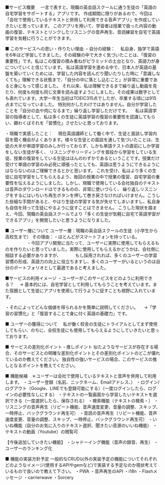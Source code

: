 ■サービス概要
　一言で表すと、現職の英会話スクールに通う生徒の「英語の自宅学習をサポートする」アプリです。
 作成期間に限りがあるので、今回は「会社で使用しているテキストと併用して利用できる音声アプリ」を作成していきたいと思っています。
 このアプリを用いて、学習者は授業で扱った内容の動画の復習、テキストとリンクしたリスニングの音声再生、音読練習を自宅で英語学習を気軽に行うことができます。

■ このサービスへの思い・作りたい理由
・自分の経験：
　私自身、独学で英語を6年ほど学習してきました。その経験の中で大きく気づいたことは、「復習の重要性」です。私はこの復習の積み重ねがピラミッドの土台となり、英語力が身についていくと信じています。
私は英語学習を進める中で、日本人が英語の基盤を築いていくためには、学習した内容を読んだり聞いたりした時に「意識しなくても」理解できる状態まで、「自分の中に落とし込むこと」が非常に重要であると身にもって感じました。
それ以来、私は理解できるまで繰り返し動画を見たり、何度も何度も同じ文章を読み返すようにしました。その成果は数字としても表れています。大学一年生当初はTOEIC315点でしたが、卒業する頃には915点までになっていました。
特別何かしたわけではありません。自分が学習したことを「自分の血や肉になるまで」繰り返し学習しただけです。
　私は英語学習の指導者として、私は多くの生徒に英語学習の復習の重要性を認識してもらい、願わくばそれを「習慣化」させたいと思っております。

・現職で実感したこと：
　現在英語講師として働く中で、生徒と面談し学習内容を聞く機会がよくあります。様々な生徒との面談を通して気づいたことは、生徒の大半が単語学習のみしか行っておらず、しかも単語テストの直前にしか学習をしない生徒が多く、
リスニングやリーディングを普段から学習をしている生徒、授業の復習をしている生徒はほんのわずかであるということです。授業だけ受けて単語の学習のみ必死に頑張ったとしても、英語は思うようにできるようにはならないのはご理解できるとかと思います。
これを受け、私はより多くの生徒に自宅学習をしてもらえるよう、毎回の授業の中で授業の復習、自宅学習の重要性を伝えるようにしました。しかし、現職で使用している会社独自のテキストは音声のダウンロードはできるものの、非常に使いづらく、
繰り返しリスニングをするにはいちいち再生ボタンを押して巻き戻さなければいけません。こうした些細な手間があると、やはり生徒の学習する気が失せてしまいますし、私自身も自信を持って生徒にやるように促すことはできません。
こうした現状を踏まえ、今回、現職の英会話スクールでより「多くの生徒が気軽に自宅で英語学習ができるアプリ」を開発したいと思うようになりました。

■ ユーザー層について
ユーザー層：現職の英会話スクールの生徒（小学生から高校生まで）
その理由：・ほとんどがスマートフォンを持っている。
　　　　　・今回アプリ開発に当たって、ユーザーに実際に使用してもらえるものを作りたいと思っていました。実際に使用してもらえるかどうかは、会社側に相談する必要がありますが、
     　　　もし採用されれば、多くのユーザーの学習習慣の形成、英語力の向上に役立ちますし、多くのユーザーがいるというのは自分のポートフォリオとして最適であると考えました。

■サービスの利用イメージ
・ユーザーがこのサービスをどのように利用できる？
　→ 基本的には、自宅学習として利用してもらうことを考えています。また宿題として生徒にアプリを使用して行うように促すことも視野に入れています。

・それによってどんな価値を得られるかを簡単に説明してください。
　→「学習の習慣化」と「復習することで身に付く英語の基礎力」です。

■ ユーザーの獲得について
　私が働く校舎の生徒にトライアルとしてまず使用してもらい、のちに、全校生徒にも使用してもらえるようにしていきたいと思っております。

■ サービスの差別化ポイント・推しポイント
似たようなサービスが存在する場合、そのサービスとの明確な差別化ポイントとその差別化ポイントのどこが優れているのか教えてください。
独自性の強いサービスの場合、このサービスの推しとなるポイントを教えてください。

■ 機能候補　＊ユーザーは会社で使用しているテキストと音声を併用して利用します。
・ユーザー登録（名前、ニックネーム、Emailアドレス、）
・ログイン/ログアウト（Google、LINEでも登録可能にする）（一度ログインしたら、ログインの必要性なしにする）
・テキストの一覧画面から学習したいテキストを選択できる（一度選択したら、保存される）
・検索機能（テキストの検索・）
・リスニングの音声再生（リピート機能、音声速度変更、音量の調整、スキップ、一時停止、バックグラウンド再生可）
・音読の音声再生（リピート機能、音声速度変更、音量の調整、スキップ、一時停止、バックグラウンド再生可）
・いいね機能（自分のお気に入りのテキスト選択、聞きたい音源のいいね機能）
・テキストの動画（Youtube）の閲覧可

【今後追加していきたい機能】
・シャドーイング機能（音声の録音、再生）
・ユーザーのランキング化

■ 機能の実装方針予定
一般的なCRUD以外の実装予定の機能についてそれぞれどのようなイメージ(使用するAPIやgemなど)で実装する予定なのか現状考えているもので良いので教えて下さい。
・PWA
・音声再生のAPI
・i18n
・Flashメッセージ
・carrierwave
・Sorcery
